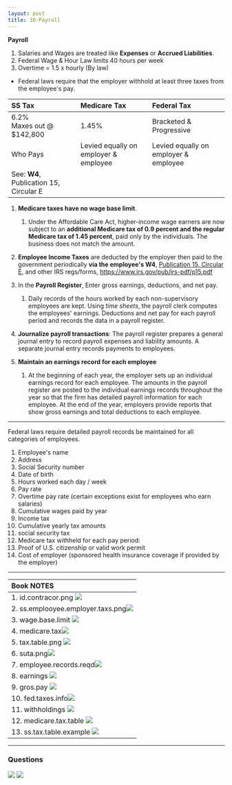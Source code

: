 ```yaml
---
layout: post
title: 10-Payroll
--- 
```



**Payroll**

1. Salaries and Wages are treated like **Expenses** or **Accrued Liabilities**.
2. Federal Wage & Hour Law limits 40 hours per week
3. Overtime = 1.5 x hourly (By law)

- Federal laws require that the employer withhold at least three taxes from the employee's pay.

|SS Tax|Medicare Tax|Federal Tax|
|:-|:-|:-|
|6.2%<br>Maxes out @ $142,800|1.45%|Bracketed & Progressive|
|Who Pays|Levied equally on employer & employee|Levied equally on employer & employee|
|See: **W4**, Publication 15, Circular E|

1. **Medicare taxes have no wage base limit**. 
   1. Under the Affordable Care Act, higher-income wage earners are now subject to an **additional Medicare tax of 0.9 percent and the regular Medicare tax of 1.45 percent**, paid only by the individuals. The business does not match the amount.

2. **Employee Income Taxes** are deducted by the employer then paid to the government periodically **via the employee's W4**, [Publication 15, Circular E](_posts/2024-05-10-pub15.md), and other IRS regs/forms, https://www.irs.gov/pub/irs-pdf/p15.pdf

3. In the **Payroll Register**, Enter gross earnings, deductions, and net pay. 
   1. Daily records of the hours worked by each non-supervisory employees are kept. Using *time sheets*, the payroll clerk computes the employees' earnings. Deductions and net pay for each payroll period and records the data in a payroll register.

4. **Journalize payroll transactions**: The payroll register prepares a general journal entry to record payroll expenses and liability amounts. A separate journal entry records payments to employees.

5. **Maintain an earnings record for each employee** 
   1. At the beginning of each year, the employer sets up an individual earnings record for each employee. The amounts in the payroll register are posted to the individual earnings records throughout the year so that the firm has detailed payroll information for each employee. At the end of the year, employers provide reports that show gross earnings and total deductions to each employee.

---

Federal laws require detailed payroll records be maintained for all categories of employees. 

1. Employee's name 
2. Address 
3. Social Security number
4. Date of birth 
5. Hours worked each day / week 
6. Pay rate
7. Overtime pay rate (certain exceptions exist for employees who earn salaries)
8. Cumulative wages paid by year
9. Income tax
10. Cumulative yearly tax amounts
11. social security tax  
12. Medicare tax withheld for each pay period:
13. Proof of U.S. citizenship or valid work permit
14. Cost of employer (sponsored health insurance coverage if provided by the employer)

---

|Book NOTES|
|:-|
|1. id.contracor.png ![](/assets/mc-graw-accounting-course/chap10.payroll/1.id.contracor.png)|
|2. ss.emplooyee.employer.taxs.png![](/assets/mc-graw-accounting-course/chap10.payroll/2.ss.emplooyee.employer.taxs.png)|
|3. wage.base.limit ![](/assets/mc-graw-accounting-course/chap10.payroll/2.wage.base.limit.png)|
|4. medicare.tax![](/assets/mc-graw-accounting-course/chap10.payroll/4.medicare.tax.png)|
|5. tax.table.png ![](/assets/mc-graw-accounting-course/chap10.payroll/5.tax.table.png)|
|6. suta.png![](/assets/mc-graw-accounting-course/chap10.payroll/6.suta.png)|
|7. employee.records.reqd![](/assets/mc-graw-accounting-course/chap10.payroll/7.employee.records.reqd.png)|
|8. earnings ![](/assets/mc-graw-accounting-course/chap10.payroll/8.earnings.png)|
|9.  gros.pay ![](/assets/mc-graw-accounting-course/chap10.payroll/9.gros.pay.png)|
|10. fed.taxes.info![](/assets/mc-graw-accounting-course/chap10.payroll/11.fed.taxes.info.png)|
|11. withholdings ![](/assets/mc-graw-accounting-course/chap10.payroll/12.withholdings.png)|
|12. medicare.tax.table ![](/assets/mc-graw-accounting-course/chap10.payroll/medicare.tax.table.png)|
|13. ss.tax.table.example ![](/assets/mc-graw-accounting-course/chap10.payroll/ss.tax.table.example.png)|

---

### Questions

![](/assets/mc-graw-accounting-course/chap10.payroll/c%20hap10.section1a.q.png)
![](/assets/mc-graw-accounting-course/chap10.payroll/chap10.sectiojn1b.q.png)